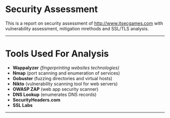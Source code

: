 # Security Assessment
This is a report on security assessment of http://www.itsecgames.com with vulnerability assessment, mitigation mrethods and SSL/TLS analysis.

---

# Tools Used For Analysis
 * **Wappalyzer**  _(fingerprinting websites technologies)_
 * **Nmap**  (port scanning and enumeration of services)
 * **Gobuster**  (fuzzing directories and virtual hosts)
 * **Nikto**  (vulnerability scanning tool for web servers)
 * **OWASP ZAP**  (web app security scanner)
 * **DNS Lookup**  (enumerates DNS records)
 * **SecurityHeaders.com**
 * **SSL Labs**

---
